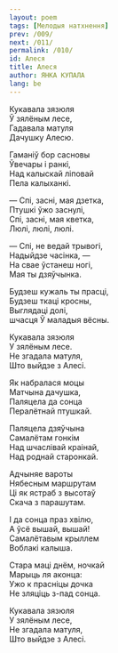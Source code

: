 ```yaml
---
layout: poem
tags: [Мелодыя натхнення]
prev: /009/
next: /011/
permalink: /010/
id: Алеся
title: Алеся
author: ЯНКА КУПАЛА
lang: be
---
```


Кукавала зязюля  
Ў зялёным лесе,  
Гадавала матуля  
Дачушку Алесю.

Гаманіў бор сасновы  
Ўвечары і ранкі,  
Над калыскай ліповай  
Пела калыханкі.

— Спі, засні, мая дзетка,  
Птушкі ўжо заснулі,  
Спі, засні, мая кветка,  
Люлі, люлі, люлі.
    
— Спі, не ведай трывогі,  
Надыйдзе часінка, —  
На свае ўстанеш ногі,  
Мая ты дзяўчынка.
    

Будзеш кужаль ты прасці,  
Будзеш ткаці кросны,  
Выглядаці долі,  
шчасця Ў маладыя вёсны.

Кукавала зязюля  
У зялёным лесе.  
He згадала матуля,  
Што выйдзе з Алесі.

Як набралася моцы  
Матчына дачушка,  
Паляцела да сонца  
Пералётнай птушкай.

Паляцела дзяўчына  
Самалётам гонкім  
Над шчаслівай краінай,  
Над роднай старонкай.

Адчыняе вароты  
Нябесным маршрутам  
Ці як ястраб з высотаў  
Скача з парашутам.

I да сонца праз хвілю,  
А ўсё вышай, вышай!  
Самалётавым крыллем  
Воблакі калыша.

Стара маці днём, ночкай  
Марыць ля аконца:  
Ужо к прасніцы дочка  
He зляціць з-пад сонца.

Кукавала зязюля  
У зялёным лесе,  
He згадала матуля,  
Што выйдзе з Алесі.